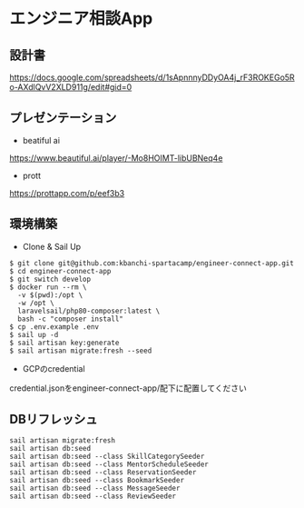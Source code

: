 # エンジニア相談App

## 設計書

https://docs.google.com/spreadsheets/d/1sApnnnyDDyOA4j_rF3ROKEGo5Ro-AXdlQvV2XLD911g/edit#gid=0

## プレゼンテーション

* beatiful ai

https://www.beautiful.ai/player/-Mo8HOIMT-libUBNeq4e

* prott

https://prottapp.com/p/eef3b3

## 環境構築

* Clone & Sail Up

```
$ git clone git@github.com:kbanchi-spartacamp/engineer-connect-app.git
$ cd engineer-connect-app
$ git switch develop
$ docker run --rm \
  -v $(pwd):/opt \
  -w /opt \
  laravelsail/php80-composer:latest \
  bash -c "composer install"
$ cp .env.example .env
$ sail up -d
$ sail artisan key:generate
$ sail artisan migrate:fresh --seed
```

* GCPのcredential

credential.jsonをengineer-connect-app/配下に配置してください

## DBリフレッシュ

```
sail artisan migrate:fresh
sail artisan db:seed
sail artisan db:seed --class SkillCategorySeeder
sail artisan db:seed --class MentorScheduleSeeder
sail artisan db:seed --class ReservationSeeder
sail artisan db:seed --class BookmarkSeeder
sail artisan db:seed --class MessageSeeder
sail artisan db:seed --class ReviewSeeder
```
